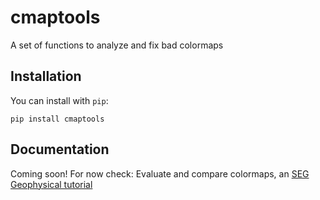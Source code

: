 # cmaptools
A set of functions to analyze and fix bad colormaps

## Installation

You can install with `pip`:

    pip install cmaptools


## Documentation

Coming soon!
For now check: Evaluate and compare colormaps, an [SEG Geophysical tutorial](https://github.com/seg/tutorials-2014#august-2014)

